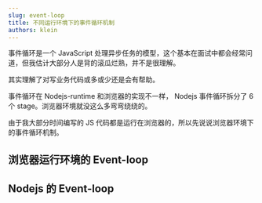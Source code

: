 ```yaml
---
slug: event-loop
title: 不同运行环境下的事件循环机制
authors: klein
---
```


<!-- truncate -->

事件循环是一个 JavaScript 处理异步任务的模型，这个基本在面试中都会经常问道，但我估计大部分人是背的滚瓜烂熟，并不是很理解。

其实理解了对写业务代码或多或少还是会有帮助。

事件循环在 Nodejs-runtime 和浏览器的实现不一样， Nodejs 事件循环拆分了 6 个 stage。浏览器环境就没这么多弯弯绕绕的。

由于我大部分时间编写的 JS 代码都是运行在浏览器的，所以先说说浏览器环境下的事件循环机制。

## 浏览器运行环境的 Event-loop

## Nodejs 的 Event-loop
